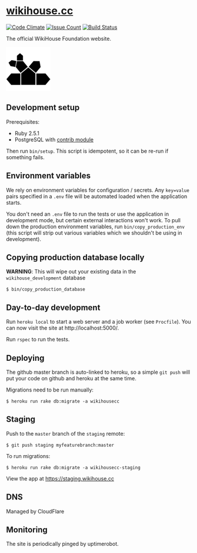 # [wikihouse.cc](https://wikihouse.cc)

[![Code Climate](https://codeclimate.com/github/wikihouseproject/wikihouse.cc/badges/gpa.svg)](https://codeclimate.com/github/wikihouseproject/wikihouse.cc) [![Issue Count](https://codeclimate.com/github/wikihouseproject/wikihouse.cc/badges/issue_count.svg)](https://codeclimate.com/github/wikihouseproject/wikihouse.cc/issues) [![Build Status](https://travis-ci.org/wikihouseproject/wikihouse.cc.png)](https://travis-ci.org/wikihouseproject/wikihouse.cc)

The official WikiHouse Foundation website.

[![WikiHouse Logo](public/apple-icon-120x120.png)](https://wikihouse.cc)

## Development setup

Prerequisites:

* Ruby 2.5.1
* PostgreSQL with [contrib
  module](https://www.postgresql.org/docs/9.1/static/contrib.html)

Then run `bin/setup`. This script is idempotent, so it can be re-run if
something fails.

## Environment variables

We rely on environment variables for configuration / secrets. Any
`key=value` pairs specified in a `.env` file will be automated loaded
when the application starts.

You don't need an `.env` file to run the tests or use the application in
development mode, but certain external interactions won't work. To pull
down the production environment variables, run `bin/copy_production_env`
(this script will strip out various variables which we shouldn't be
using in development).

## Copying production database locally

**WARNING**: This will wipe out your existing data in the
`wikihouse_development` database

    $ bin/copy_production_database

## Day-to-day development

Run `heroku local` to start a web server and a job worker (see
`Procfile`). You can now visit the site at http://localhost:5000/.

Run `rspec` to run the tests.

## Deploying

The github master branch is auto-linked to heroku, so a simple `git push` will put your code on github and heroku at the same time.

Migrations need to be run manually:

    $ heroku run rake db:migrate -a wikihousecc

## Staging

Push to the `master` branch of the `staging` remote:

    $ git push staging myfeaturebranch:master

To run migrations:

    $ heroku run rake db:migrate -a wikihousecc-staging

View the app at https://staging.wikihouse.cc

## DNS

Managed by CloudFlare

## Monitoring

The site is periodically pinged by uptimerobot.
